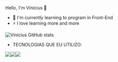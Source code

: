 Hello, I'm Vinícius 👋

- 🌱 I'm currently learning to program in Front-End
- ⚡ I love learning more and more

![Vinícius GitHub stats](https://github-readme-stats.vercel.app/api?username=ViniciusPaivaCruz&show_icons=true&theme=merko)


- TECNOLOGIAS QUE EU UTILIZO:
<div style="Display: flex;">
  <img src="https://img.shields.io/badge/HTML5-E34F26?style=for-the-badge&logo=html5&logoColor=white">
  <img src="[https://img.shields.io/badge/HTML5-E34F26?style=for-the-badge&logo=html5&logoColor=white](https://img.shields.io/badge/CSS3-1572B6?style=for-the-    badge&logo=css3&logoColor=white)">
  <img src="https://img.shields.io/badge/HTML5-E34F26?style=for-the-badge&logo=html5&logoColor=white">
</div>
